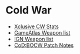 # Cold War
- [Xclusive CW Stats](https://docs.google.com/spreadsheets/d/1YUU44esm-F1fTc8E265qZzg8RZmvnXTB7vcPIpHwwg0/htmlview?usp=sharing&pru=AAABdhYyg0I*0EKO2__kCHhjz9XFrZCKeg#)
- [GameAtlas Weapon list](https://www.gamesatlas.com/cod-black-ops-cold-war/weapons/)
- [IGN Weapon list](https://www.ign.com/wikis/call-of-duty-black-ops-cold-war/Weapons_List)
- [CoD:BOCW Patch Notes](https://www.treyarch.com/game-intel)
